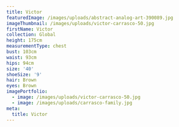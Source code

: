 ```yaml
---
title: Victor
featuredImage: /images/uploads/abstract-analog-art-390089.jpg
imageThumbnail: /images/uploads/victor-carrasco-50.jpg
firstName: Victor
collection: Global
height: 175cm
measurementType: chest
bust: 103cm
waist: 93cm
hips: 94cm
size: '40'
shoeSize: '9'
hair: Brown
eyes: Brown
imagePortfolio:
  - image: /images/uploads/victor-carrasco-50.jpg
  - image: /images/uploads/carrasco-family.jpg
meta:
  title: Victor
---
```


